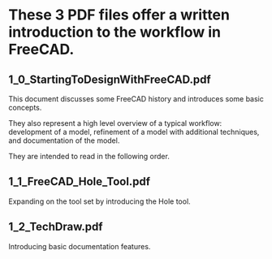 # These 3 PDF files offer a written introduction to the workflow in FreeCAD.

## 1_0_StartingToDesignWithFreeCAD.pdf

This document discusses some FreeCAD history and introduces some basic concepts.

They also represent a high level overview of a typical workflow: development of a model, refinement of a model with additional techniques, and documentation of the model.

They are intended to read in the following order.

## 1_1_FreeCAD_Hole_Tool.pdf

Expanding on the tool set by introducing the Hole tool.

## 1_2_TechDraw.pdf

Introducing basic documentation features.

